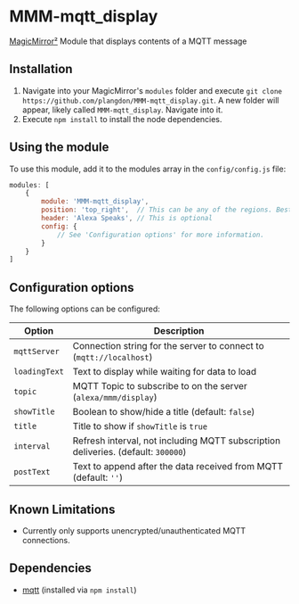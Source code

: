 # MMM-mqtt_display
[MagicMirror²](https://github.com/MichMich/MagicMirror) Module that displays contents of a MQTT message



## Installation
1. Navigate into your MagicMirror's `modules` folder and execute `git clone https://github.com/plangdon/MMM-mqtt_display.git`. A new folder will appear, likely called `MMM-mqtt_display`.  Navigate into it.
2. Execute `npm install` to install the node dependencies.

## Using the module

To use this module, add it to the modules array in the `config/config.js` file:
````javascript
modules: [
	{
		module: 'MMM-mqtt_display',
		position: 'top_right',	// This can be any of the regions. Best results in left or right regions.
		header: 'Alexa Speaks', // This is optional
		config: {
			// See 'Configuration options' for more information.
		}
	}
]
````

## Configuration options

The following options can be configured:

| Option  | Description  |
|---|---|
| `mqttServer`  | Connection string for the server to connect to (`mqtt://localhost`)  |
| `loadingText`  | Text to display while waiting for data to load  |
| `topic`  | MQTT Topic to subscribe to on the server (`alexa/mmm/display`)  |
| `showTitle`  | Boolean to show/hide a title (default: `false`)  |
| `title`  | Title to show if `showTitle` is `true`  |
| `interval`  | Refresh interval, not including MQTT subscription deliveries. (default: `300000`)  |
| `postText`  | Text to append after the data received from MQTT (default: `''`)  |

## Known Limitations
- Currently only supports unencrypted/unauthenticated MQTT connections.  

## Dependencies
- [mqtt](https://www.npmjs.com/package/mqtt) (installed via `npm install`)
